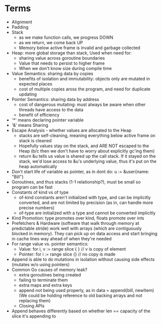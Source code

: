 # Terms
* Alignment
* Padding
* Stack
    - as we make function calls, we progress DOWN
    - as we return, we come back UP
    - Memory below active frame is invalid and garbage collected
* Heap: more global storage than stack, Used when need for:
    - sharing value across goroutine boundaries
    - Value that needs to persist to higher frame
    - When we don't know size during compile time
* Value Semantics: sharing data by copies
    - benefits of isolation and immutability: objects only are mutated in expected places
    - cost of multiple copies aross the program, and need for duplicate updating
* Pointer Semantics: sharing data by address
    - cost of dangerous mutating: must always be aware when other threads have access to the data
    - benefit of efficiency
* '*' means declaring pointer variable
* '&' means Sharing
* Escape Analysis - whether values are allocated to the Heap
    - stacks are self-cleaning, meaning everything below active frame on stack is cleaned
    - Hopefully values stay on the stack, and ARE NOT escaped to the Heap (b/c then we don't have to worry about explicitly gc'ing them)
    - return &u tells us value is shared up the call stack. If it stayed on the stack, we'd lose access to &u's underlying value, thus it's put on the heap automatically
* Don't start life of variable as pointer, as in dont do: u := &user{name: "Bill"}
* Goroutines, and thus stacks (1-1 relationship?), must be small so program can be fast
* Constants of kind vs of type
    - of-kind constants aren't initialized with type, and can be implicitly converted, and are not limited by precision (as in, can handle more precise numbers)
    - of-type are initialized with a type and cannot be converted implicitly
* Kind Promotion: type promotes over kind, floats promote over ints
* Prefetchers & Hardware (software that walk through memory at predictable stride) work well with arrays (which are contiguously blocked in memory). They can pick up on data access and start bringing in cache lines way ahead of when they're needed
* For range value vs. pointer semantics:
    - Value: for i, v := range slice {    } // v is copy of element
    - Pointer: for i := range slice {} // no copy is made
* Append is able to do mutations in isolation without causing side effects (mutates w/o using pointers)
* Common Go causes of memory leak?
    - extra goroutines being created
    - failing to terminate them 
    - extra maps and extra keys
    - append not being used properly, as in data = append(bill, newItem) (We could be holding reference to old backing arrays and not replacing them)
    - Closing APIs
* Append behaves differently based on whether len == capacity of the slice it's appending to